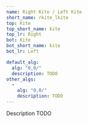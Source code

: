 ```yaml
---
name: Right Kite / Left Kite
short_name: rkite_lkite
top: Kite
top_short_name: kite
top_lr: Right
bot: Kite
bot_short_name: kite
bot_lr: Left

default_alg:
  alg: "0,0/"
  description: TODO
other_algs:
  -
    alg: "0,0/"
    description: TODO
---
```


Description TODO

